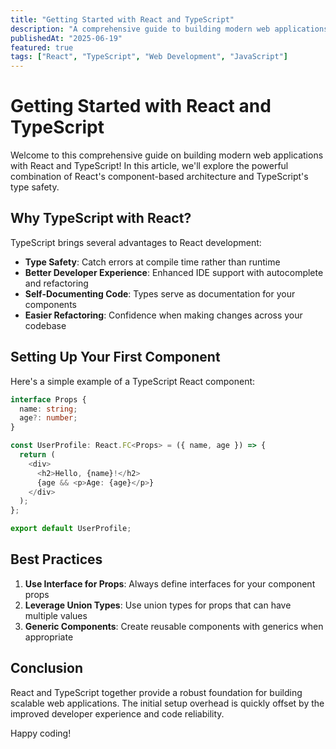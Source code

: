 ```yaml
---
title: "Getting Started with React and TypeScript"
description: "A comprehensive guide to building modern web applications with React and TypeScript, covering best practices and common patterns."
publishedAt: "2025-06-19"
featured: true
tags: ["React", "TypeScript", "Web Development", "JavaScript"]
---
```


# Getting Started with React and TypeScript

Welcome to this comprehensive guide on building modern web applications with React and TypeScript! In this article, we'll explore the powerful combination of React's component-based architecture and TypeScript's type safety.

## Why TypeScript with React?

TypeScript brings several advantages to React development:

- **Type Safety**: Catch errors at compile time rather than runtime
- **Better Developer Experience**: Enhanced IDE support with autocomplete and refactoring
- **Self-Documenting Code**: Types serve as documentation for your components
- **Easier Refactoring**: Confidence when making changes across your codebase

## Setting Up Your First Component

Here's a simple example of a TypeScript React component:

```typescript
interface Props {
  name: string;
  age?: number;
}

const UserProfile: React.FC<Props> = ({ name, age }) => {
  return (
    <div>
      <h2>Hello, {name}!</h2>
      {age && <p>Age: {age}</p>}
    </div>
  );
};

export default UserProfile;
```

## Best Practices

1. **Use Interface for Props**: Always define interfaces for your component props
2. **Leverage Union Types**: Use union types for props that can have multiple values
3. **Generic Components**: Create reusable components with generics when appropriate

## Conclusion

React and TypeScript together provide a robust foundation for building scalable web applications. The initial setup overhead is quickly offset by the improved developer experience and code reliability.

Happy coding!
